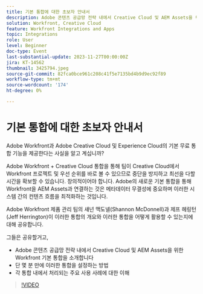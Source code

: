 ```yaml
---
title: 기본 통합에 대한 초보자 안내서
description: Adobe 콘텐츠 공급망 전략 내에서 Creative Cloud 및 AEM Assets을 위한 Workfront 기본 통합을 소개합니다
solution: Workfront, Creative Cloud
feature: Workfront Integrations and Apps
topic: Integrations
role: User
level: Beginner
doc-type: Event
last-substantial-update: 2023-11-27T00:00:00Z
jira: KT-14562
thumbnail: 3425794.jpeg
source-git-commit: 82fca0bce961c208c41f5e7135bd4b9d9ec92f89
workflow-type: tm+mt
source-wordcount: '174'
ht-degree: 0%

---
```



# 기본 통합에 대한 초보자 안내서

Adobe Workfront과 Adobe Creative Cloud 및 Experience Cloud의 기본 무료 통합 기능을 제공한다는 사실을 알고 계십니까?

Adobe Workfront + Creative Cloud 통합을 통해 팀이 Creative Cloud에서 Workfront 프로젝트 및 우선 순위를 바로 볼 수 있으므로 중단을 방지하고 최선을 다할 시간을 확보할 수 있습니다. 창의적이어야 합니다. Adobe의 새로운 기본 통합을 통해 Workfront을 AEM Assets과 연결하는 것은 메타데이터 무결성에 중요하며 이러한 시스템 간의 컨텐츠 흐름을 최적화하는 것입니다.

Adobe Workfront 제품 관리 팀의 섀넌 맥도넬(Shannon McDonnell)과 제프 헤링턴(Jeff Herrington)이 이러한 통합의 개요와 이러한 통합을 어떻게 활용할 수 있는지에 대해 공유합니다.

그들은 공유할거고,

* Adobe 콘텐츠 공급망 전략 내에서 Creative Cloud 및 AEM Assets을 위한 Workfront 기본 통합을 소개합니다
* 단 몇 분 만에 이러한 통합을 설정하는 방법
* 각 통합 내에서 처리되는 주요 사용 사례에 대한 이해

>[!VIDEO](https://video.tv.adobe.com/v/3425794/?learn=on)
